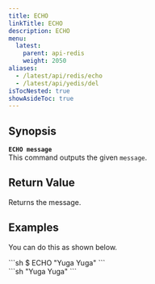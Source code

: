 ```yaml
---
title: ECHO
linkTitle: ECHO
description: ECHO
menu:
  latest:
    parent: api-redis
    weight: 2050
aliases:
  - /latest/api/redis/echo
  - /latest/api/yedis/del
isTocNested: true
showAsideToc: true
---
```


## Synopsis
<b>`ECHO message`</b><br>
This command outputs the given `message`.

## Return Value
Returns the message.

## Examples

You can do this as shown below.
<div class='copy separator-dollar'>
```sh
$ ECHO "Yuga Yuga"
```
</div>
```sh
"Yuga Yuga"
```
